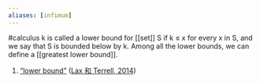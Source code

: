 ```yaml
---
aliases: [infimum]
---
```


#calculus 
k is called a lower bound for [[set]] S if k ≤ x for every x in S, and we say that S is bounded below by k. Among all the lower bounds, we can define a [[greatest lower bound]]. 


1.  <span class="highlight" data-annotation="%7B%22attachmentURI%22%3A%22http%3A%2F%2Fzotero.org%2Fusers%2F9667514%2Fitems%2FYL3VT4CZ%22%2C%22pageLabel%22%3A%2213%22%2C%22position%22%3A%7B%22pageIndex%22%3A25%2C%22rects%22%3A%5B%5B62.879%2C104.069%2C376.424%2C113.194%5D%2C%5B62.879%2C91.74%2C376.585%2C101.702%5D%2C%5B62.878%2C80.069%2C142.782%2C89.194%5D%5D%7D%2C%22citationItem%22%3A%7B%22uris%22%3A%5B%22http%3A%2F%2Fzotero.org%2Fusers%2F9667514%2Fitems%2FT6IUTL24%22%5D%2C%22locator%22%3A%2213%22%7D%7D" ztype="zhighlight"><a href="zotero://open-pdf/library/items/YL3VT4CZ?page=26">“lower bound”</a></span> <span class="citation" data-citation="%7B%22citationItems%22%3A%5B%7B%22uris%22%3A%5B%22http%3A%2F%2Fzotero.org%2Fusers%2F9667514%2Fitems%2FT6IUTL24%22%5D%7D%5D%2C%22properties%22%3A%7B%7D%7D" ztype="zcitation">(<span class="citation-item"><a href="zotero://select/library/items/T6IUTL24">Lax 和 Terrell, 2014</a></span>)</span>